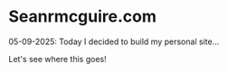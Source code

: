 # Seanrmcguire.com
05-09-2025: Today I decided to build my personal site...

Let's see where this goes!
